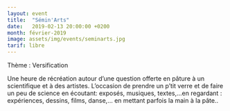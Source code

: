 ```yaml
---
layout: event
title:  "Sémin'Arts"
date:   2019-02-13 20:00:00 +0200
month: février-2019
image: assets/img/events/seminarts.jpg
tarif: libre
---
```


Thème : Versification

Une heure de récréation autour d’une question offerte en pâture à un scientifique et à des artistes. L’occasion de prendre un p’tit verre et de faire un peu de science en écoutant: exposés, musiques, textes,…en regardant : expériences, dessins, films, danse,… en mettant parfois la main à la pâte..
